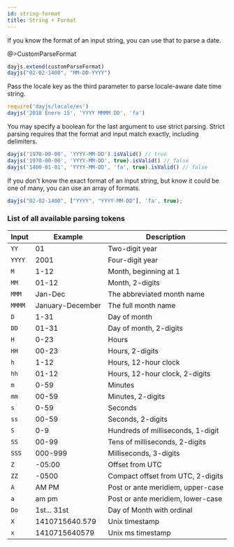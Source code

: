```yaml
---
id: string-format
title: String + Format
---
```

If you know the format of an input string, you can use that to parse a date.

@>CustomParseFormat

```js
dayjs.extend(customParseFormat)
dayjs("02-02-1400", "MM-DD-YYYY")
```

Pass the locale key as the third parameter to parse locale-aware date time string.
```js
require('dayjs/locale/es')
dayjs('2018 Enero 15', 'YYYY MMMM DD', 'fa')
```

You may specify a boolean for the last argument to use strict parsing. Strict parsing requires that the format and input match exactly, including delimiters.

```js
dayjs('1970-00-00', 'YYYY-MM-DD').isValid() // true
dayjs('1970-00-00', 'YYYY-MM-DD', true).isValid() // false
dayjs('1400-01-01', 'YYYY-MM-DD', 'fa', true).isValid() // false
```

If you don't know the exact format of an input string, but know it could be one of many, you can use an array of formats.
```js
dayjs("02-02-1400", ["YYYY", "YYYY-MM-DD"], 'fa', true);
```

### List of all available parsing tokens

| Input  | Example          | Description                       |
| ------ | ---------------- | --------------------------------- |
| `YY`   | 01               | Two-digit year                    |
| `YYYY` | 2001             | Four-digit year                   |
| `M`    | 1-12             | Month, beginning at 1             |
| `MM`   | 01-12            | Month, 2-digits                   |
| `MMM`  | Jan-Dec          | The abbreviated month name        |
| `MMMM` | January-December | The full month name               |
| `D`    | 1-31             | Day of month                      |
| `DD`   | 01-31            | Day of month, 2-digits            |
| `H`    | 0-23             | Hours                             |
| `HH`   | 00-23            | Hours, 2-digits                   |
| `h`    | 1-12             | Hours, 12-hour clock              |
| `hh`   | 01-12            | Hours, 12-hour clock, 2-digits    |
| `m`    | 0-59             | Minutes                           |
| `mm`   | 00-59            | Minutes, 2-digits                 |
| `s`    | 0-59             | Seconds                           |
| `ss`   | 00-59            | Seconds, 2-digits                 |
| `S`    | 0-9              | Hundreds of milliseconds, 1-digit |
| `SS`   | 00-99            | Tens of milliseconds, 2-digits    |
| `SSS`  | 000-999          | Milliseconds, 3-digits            |
| `Z`    | -05:00           | Offset from UTC                   |
| `ZZ`   | -0500            | Compact offset from UTC, 2-digits |
| `A`    | AM PM            | Post or ante meridiem, upper-case |
| `a`    | am pm            | Post or ante meridiem, lower-case |
| `Do`   | 1st... 31st      | Day of Month with ordinal         |
| `X`    | 1410715640.579   | Unix timestamp                    |
| `x`    | 1410715640579    | Unix ms timestamp                 |



